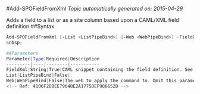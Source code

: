 #Add-SPOFieldFromXml
*Topic automatically generated on: 2015-04-29*

Adds a field to a list or as a site column based upon a CAML/XML field definition
##Syntax
```powershell
Add-SPOFieldFromXml [-List <ListPipeBind>] [-Web <WebPipeBind>] -FieldXml <String>```
&nbsp;

##Parameters
Parameter|Type|Required|Description
---------|----|--------|-----------
FieldXml|String|True|CAML snippet containing the field definition. See http://msdn.microsoft.com/en-us/library/office/ms437580(v=office.15).aspx
List|ListPipeBind|False|
Web|WebPipeBind|False|The web to apply the command to. Omit this parameter to use the current web.
<!-- Ref: 4106F2DBCE79648E2A1775DEF986652D -->